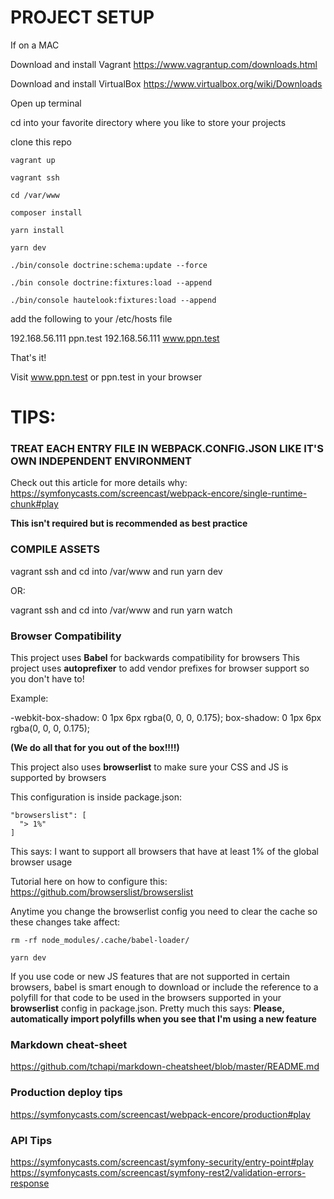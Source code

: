 # PROJECT SETUP

If on a MAC 

Download and install Vagrant https://www.vagrantup.com/downloads.html

Download and install VirtualBox https://www.virtualbox.org/wiki/Downloads

Open up terminal

cd into your favorite directory where you like to store your projects 

clone this repo

    vagrant up

    vagrant ssh

    cd /var/www

    composer install

    yarn install

    yarn dev

    ./bin/console doctrine:schema:update --force
    
    ./bin console doctrine:fixtures:load --append

    ./bin/console hautelook:fixtures:load --append

add the following to your /etc/hosts file

192.168.56.111 ppn.test
192.168.56.111 www.ppn.test

That's it!

Visit www.ppn.test or ppn.test in your browser



# TIPS:

### TREAT EACH ENTRY FILE IN WEBPACK.CONFIG.JSON LIKE IT'S OWN INDEPENDENT ENVIRONMENT

Check out this article for more details why:
https://symfonycasts.com/screencast/webpack-encore/single-runtime-chunk#play

**This isn't required but is recommended as best practice**

### COMPILE ASSETS


vagrant ssh and cd into /var/www and run yarn dev

OR:

vagrant ssh and cd into /var/www and run yarn watch

### Browser Compatibility


This project uses **Babel** for backwards compatibility for browsers 
This project uses **autoprefixer** to add vendor prefixes for browser support so you don't have to!

Example:

-webkit-box-shadow: 0 1px 6px rgba(0, 0, 0, 0.175);
  box-shadow: 0 1px 6px rgba(0, 0, 0, 0.175);

**(We do all that for you out of the box!!!!)**

This project also uses **browserlist** to make sure your CSS and JS is supported by browsers

This configuration is inside package.json:

    "browserslist": [
      "> 1%"
    ]

This says: I want to support all browsers that have at least 1% of the global browser usage

Tutorial here on how to configure this: https://github.com/browserslist/browserslist

Anytime you change the browserlist config you need to clear the cache so these changes take affect:

    rm -rf node_modules/.cache/babel-loader/
    
    yarn dev

If you use code or new JS features that are not supported in certain browsers, babel
is smart enough to download or include the reference to a polyfill for that code
to be used in the browsers supported in your **browserlist** config in package.json.
Pretty much this says: **Please, automatically import polyfills when you see that I'm using a new feature**

### Markdown cheat-sheet 

https://github.com/tchapi/markdown-cheatsheet/blob/master/README.md

### Production deploy tips

https://symfonycasts.com/screencast/webpack-encore/production#play


### API Tips

https://symfonycasts.com/screencast/symfony-security/entry-point#play
https://symfonycasts.com/screencast/symfony-rest2/validation-errors-response

